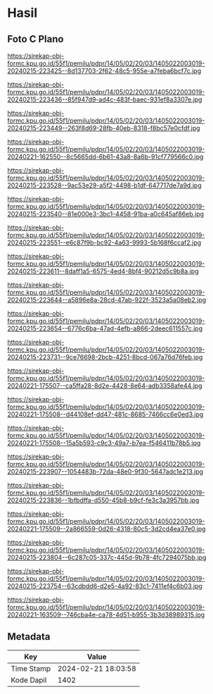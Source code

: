 # Hasil

## Foto C Plano

https://sirekap-obj-formc.kpu.go.id/55f1/pemilu/pdpr/14/05/02/20/03/1405022003019-20240215-223425--8d137703-2f62-48c5-955e-a7feba6bcf7c.jpg

https://sirekap-obj-formc.kpu.go.id/55f1/pemilu/pdpr/14/05/02/20/03/1405022003019-20240215-223436--85f947d9-ad4c-483f-baec-931ef8a3307e.jpg

https://sirekap-obj-formc.kpu.go.id/55f1/pemilu/pdpr/14/05/02/20/03/1405022003019-20240215-223449--263f8d69-28fb-40eb-8318-f8bc57e0cfdf.jpg

https://sirekap-obj-formc.kpu.go.id/55f1/pemilu/pdpr/14/05/02/20/03/1405022003019-20240221-162550--8c5665dd-6b61-43a8-8a6b-91cf779566c0.jpg

https://sirekap-obj-formc.kpu.go.id/55f1/pemilu/pdpr/14/05/02/20/03/1405022003019-20240215-223528--9ac53e29-a5f2-4498-b1df-647717de7a9d.jpg

https://sirekap-obj-formc.kpu.go.id/55f1/pemilu/pdpr/14/05/02/20/03/1405022003019-20240215-223540--81e000e3-3bc1-4458-91ba-a0c645af86eb.jpg

https://sirekap-obj-formc.kpu.go.id/55f1/pemilu/pdpr/14/05/02/20/03/1405022003019-20240215-223551--e6c87f9b-bc92-4a63-9993-5b168f6ccaf2.jpg

https://sirekap-obj-formc.kpu.go.id/55f1/pemilu/pdpr/14/05/02/20/03/1405022003019-20240215-223611--8daff1a5-6575-4ed4-8bf4-90212d5c9b8a.jpg

https://sirekap-obj-formc.kpu.go.id/55f1/pemilu/pdpr/14/05/02/20/03/1405022003019-20240215-223644--a5896e8a-28cd-47ab-922f-3523a5a08eb2.jpg

https://sirekap-obj-formc.kpu.go.id/55f1/pemilu/pdpr/14/05/02/20/03/1405022003019-20240215-223654--6776c6ba-47ad-4efb-a866-2deec611557c.jpg

https://sirekap-obj-formc.kpu.go.id/55f1/pemilu/pdpr/14/05/02/20/03/1405022003019-20240215-223731--9ce76698-2bcb-4251-8bcd-067a76d76feb.jpg

https://sirekap-obj-formc.kpu.go.id/55f1/pemilu/pdpr/14/05/02/20/03/1405022003019-20240221-175507--ca5ffa28-8d2e-4428-8e64-adb3358afe44.jpg

https://sirekap-obj-formc.kpu.go.id/55f1/pemilu/pdpr/14/05/02/20/03/1405022003019-20240221-175508--d44108ef-dd47-481c-8685-7466cc6e0ed3.jpg

https://sirekap-obj-formc.kpu.go.id/55f1/pemilu/pdpr/14/05/02/20/03/1405022003019-20240221-175508--15a5b593-c9c3-49a7-b7ea-f546411b78b5.jpg

https://sirekap-obj-formc.kpu.go.id/55f1/pemilu/pdpr/14/05/02/20/03/1405022003019-20240215-223907--1054483b-72da-48e0-9f30-5647adc1e213.jpg

https://sirekap-obj-formc.kpu.go.id/55f1/pemilu/pdpr/14/05/02/20/03/1405022003019-20240215-223836--1bfbdffa-d550-45b8-b9cf-fe3c3a3957bb.jpg

https://sirekap-obj-formc.kpu.go.id/55f1/pemilu/pdpr/14/05/02/20/03/1405022003019-20240221-175509--2a866559-0d26-4318-80c5-3d2cd4ea37e0.jpg

https://sirekap-obj-formc.kpu.go.id/55f1/pemilu/pdpr/14/05/02/20/03/1405022003019-20240215-223804--6c287c05-337c-445d-9b78-4fc7294075bb.jpg

https://sirekap-obj-formc.kpu.go.id/55f1/pemilu/pdpr/14/05/02/20/03/1405022003019-20240215-223754--63cdbdd6-d2e5-4a92-83c1-7411ef4c6b03.jpg

https://sirekap-obj-formc.kpu.go.id/55f1/pemilu/pdpr/14/05/02/20/03/1405022003019-20240221-163509--746cba4e-ca78-4d51-b955-3b3d38989315.jpg


## Metadata

| Key        | Value               |
| ---------- | ------------------- |
| Time Stamp | 2024-02-21 18:03:58 |
| Kode Dapil | 1402                |



